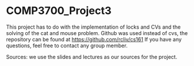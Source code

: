# COMP3700_Project3
This project has to do with the implementation of locks and CVs and the solving of the cat and mouse problem.
Github was used instead of cvs, the repository can be found at https://github.com/rcliv/cs161
If you have any questions, feel free to contact any group member.

Sources: we use the slides and lectures as our sources for the project.


